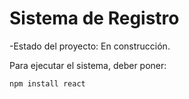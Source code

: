 <h1>Sistema de Registro</h1>

-Estado del proyecto: En construcción.


Para ejecutar el sistema, deber poner:

```npm install react```
